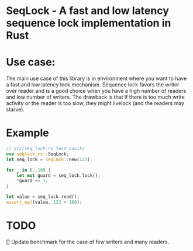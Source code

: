 # SeqLock - A fast and low latency sequence lock implementation in Rust

# Use case: 
The main use case of this library is in environment where you want to have a fast and low latency lock mechanism. 
Sequence lock favors the writer over reader and is a good choice when you have a high number of readers and low number of writers.
The drawback is that if there is too much write activity or the reader is too slow, they might livelock (and the readers may starve).

# Example
```rust 
// src/seq_lock.rs test_sanity
use seqlock_rs::SeqLock; 
let seq_lock = SeqLock::new(123);

for _ in 0..100 {
    let mut guard = seq_lock.lock();
    *guard += 1;
}

let value = seq_lock.read();
assert_eq!(value, 123 + 100);  
 ```

# TODO
[] Update benchmark for the case of few writers and many readers.
